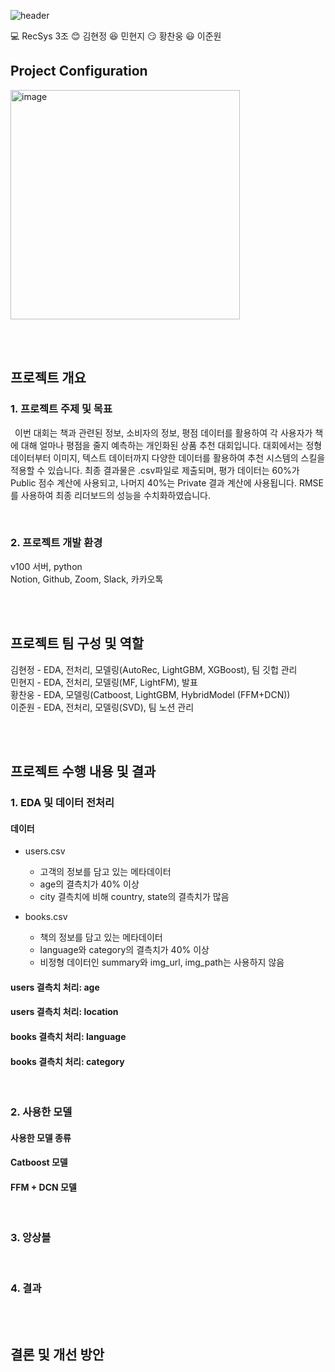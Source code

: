 ![header](https://capsule-render.vercel.app/api?type=wave&color=0:EEFF00,100:a82da8&height=300&section=header&text=Book%20Rating%20Prediction%20Project&fontSize=50)

:computer: RecSys 3조 
:blush: 김현정
:laughing: 민현지
:smirk: 황찬웅
:smiley: 이준원

## Project Configuration

<img width="367" alt="image" src="https://user-images.githubusercontent.com/69078499/234792671-445f9767-14b8-4f31-9bba-3539f5fac1a7.png">



<br><br>

## 프로젝트 개요
### 1. 프로젝트 주제 및 목표

&ensp;이번 대회는 책과 관련된 정보, 소비자의 정보, 평점 데이터를 활용하여 각 사용자가 책에 대해 얼마나 평점을 줄지 예측하는 개인화된 상품 추천 대회입니다. 대회에서는 정형 데이터부터 이미지, 텍스트 데이터까지 다양한 데이터를 활용하여 추천 시스템의 스킬을 적용할 수 있습니다. 최종 결과물은 .csv파일로 제출되며, 평가 데이터는 60%가 Public 점수 계산에 사용되고, 나머지 40%는 Private 결과 계산에 사용됩니다. RMSE를 사용하여 최종 리더보드의 성능을 수치화하였습니다.   

<br>

### 2. 프로젝트 개발 환경
v100 서버, python   
Notion, Github, Zoom, Slack, 카카오톡

<br><br>

## 프로젝트 팀 구성 및 역할
김현정 - EDA, 전처리, 모델링(AutoRec, LightGBM, XGBoost), 팀 깃헙 관리   
민현지 - EDA, 전처리, 모델링(MF, LightFM), 발표   
황찬웅 - EDA, 모델링(Catboost, LightGBM, HybridModel (FFM+DCN))   
이준원 - EDA, 전처리, 모델링(SVD), 팀 노션 관리   

<br><br>

## 프로젝트 수행 내용 및 결과
### 1. EDA 및 데이터 전처리
#### 데이터
- users.csv
    - 고객의 정보를 담고 있는 메타데이터   
    - age의 결측치가 40% 이상   
    - city 결측치에 비해 country, state의 결측치가 많음

- books.csv
    - 책의 정보를 담고 있는 메타데이터
    - language와 category의 결측치가 40% 이상
    - 비정형 데이터인 summary와 img_url, img_path는 사용하지 않음

#### users 결측치 처리: age

#### users 결측치 처리: location

#### books 결측치 처리: language

#### books 결측치 처리: category

<br>

### 2. 사용한 모델
#### 사용한 모델 종류
#### Catboost 모델
#### FFM + DCN 모델

<br>

### 3. 앙상블


<br>

### 4. 결과

<br><br>

## 결론 및 개선 방안
